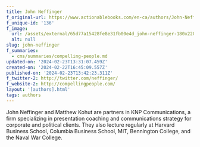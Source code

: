 ```yaml
---
title: John Neffinger
f_original-url: https://www.actionablebooks.com/en-ca/authors/John-Neffinger/
f_unique-id: '136'
f_image:
  url: /assets/external/65d77a15428fe8e31fb00e4d_john-neffinger-180x220.png
  alt: null
slug: john-neffinger
f_summaries:
  - cms/summaries/compelling-people.md
updated-on: '2024-02-23T13:31:07.459Z'
created-on: '2024-02-22T16:45:09.557Z'
published-on: '2024-02-23T13:42:23.311Z'
f_twitter-2: http://twitter.com/neffinger/
f_website-2: http://compellingpeople.com/
layout: '[authors].html'
tags: authors
---
```


John Neffinger and Matthew Kohut are partners in KNP Communications, a firm specializing in presentation coaching and communications strategy for corporate and political clients. They also lecture regularly at Harvard Business School, Columbia Business School, MIT, Bennington College, and the Naval War College.
